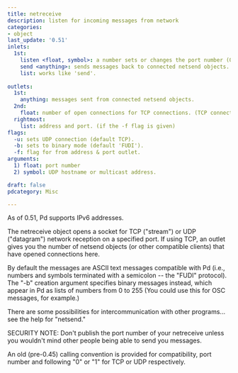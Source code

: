 ```yaml
---
title: netreceive
description: listen for incoming messages from network
categories:
- object
last_update: '0.51'
inlets:
  1st:
    listen <float, symbol>: a number sets or changes the port number (0 or negative closes the port). Optional symbol is a hostname which can be a UDP multicast address or a network interface.
    send <anything>: sends messages back to connected netsend objects.
    list: works like 'send'.
    
outlets:
  1st:
    anything: messages sent from connected netsend objects.
  2nd:
    float: number of open connections for TCP connections. (TCP connection only)
  rightmost:
    list: address and port. (if the -f flag is given)
flags:
  -u: sets UDP connection (default TCP).
  -b: sets to binary mode (default 'FUDI').
  -f: flag for from address & port outlet.
arguments:
  1) float: port number
  2) symbol: UDP hostname or multicast address.

draft: false
pdcategory: Misc

---
```


As of 0.51, Pd supports IPv6 addresses.

The netreceive object opens a socket for TCP ("stream") or UDP ("datagram") network reception on a specified port. If using TCP, an outlet gives you the number of netsend objects (or other compatible clients) that have opened connections here.

By default the messages are ASCII text messages compatible with Pd (i.e., numbers and symbols terminated with a semicolon -- the "FUDI" protocol). The "-b" creation argument specifies binary messages instead, which appear in Pd as lists of numbers from 0 to 255 (You could use this for OSC messages, for example.)

There are some possibilities for intercommunication with other programs... see the help for "netsend."

SECURITY NOTE: Don't publish the port number of your netreceive unless you wouldn't mind other people being able to send you messages.

An old (pre-0.45) calling convention is provided for compatibility, port number and following "0" or "1" for TCP or UDP respectively.




